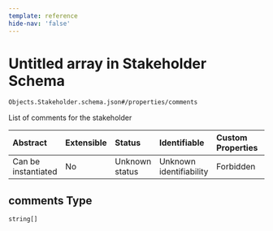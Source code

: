 ```yaml
---
template: reference
hide-nav: 'false'
---
```


# Untitled array in Stakeholder Schema

```txt
Objects.Stakeholder.schema.json#/properties/comments
```

List of comments for the stakeholder

| Abstract            | Extensible | Status         | Identifiable            | Custom Properties | Additional Properties | Access Restrictions | Defined In                                                                            |
| :------------------ | :--------- | :------------- | :---------------------- | :---------------- | :-------------------- | :------------------ | :------------------------------------------------------------------------------------ |
| Can be instantiated | No         | Unknown status | Unknown identifiability | Forbidden         | Allowed               | none                | [Stakeholder.schema.json*](../objects/Stakeholder.schema.json "open original schema") |

## comments Type

`string[]`
